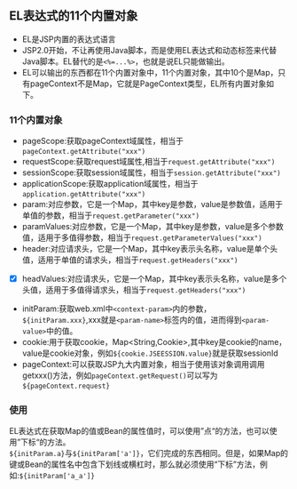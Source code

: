 ## EL表达式的11个内置对象
- EL是JSP内置的表达式语言
- JSP2.0开始，不让再使用Java脚本，而是使用EL表达式和动态标签来代替Java脚本。EL替代的是`<%=...%>`，也就是说EL只能做输出。
- EL可以输出的东西都在11个内置对象中，11个内置对象，其中10个是Map，只有pageContext不是Map，它就是PageContext类型，EL所有内置对象如下。
### 11个内置对象
- pageScope:获取pageContext域属性，相当于`pageContext.getAttribute("xxx")`
- requestScope:获取request域属性,相当于`request.getAttribute("xxx")`
- sessionScope:获取session域属性，相当于`session.getAttribute("xxx")`
- applicationScope:获取application域属性，相当于`application.getAttribute("xxx")`
- param:对应参数，它是一个Map，其中key是参数，value是参数值，适用于单值的参数，相当于`request.getParameter("xxx")`
- paramValues:对应参数，它是一个Map，其中key是参数，value是多个参数值，适用于多值得参数，相当于`request.getParameterValues("xxx")`
- header:对应请求头，它是一个Map，其中key表示头名称，value是单个头值，适用于单值的请求头，相当于`request.getHeaders("xxx")`
- [x] headValues:对应请求头，它是一个Map，其中key表示头名称，value是多个头值，适用于多值得请求头，相当于`request.getHeaders("xxx")`
- initParam:获取web.xml中`<context-param>`内的参数，`${initParam.xxx}`,xxx就是`<param-name>`标签内的值，进而得到`<param-value>`中的值。
- cookie:用于获取cookie，Map<String,Cookie>,其中key是cookie的name，value是cookie对象，例如`${cookie.JSEESSION.value}`就是获取sessionId
- pageContext:可以获取JSP九大内置对象，相当于使用该对象调用调用getxxx()方法，例如`pageContext.getRequest()`可以写为`${pageContext.request}`
### 使用
EL表达式在获取Map的值或Bean的属性值时，可以使用”点“的方法，也可以使用”下标“的方法。  
`${initParam.a}`与`${initParam['a']}`，它们完成的东西相同。但是，如果Map的键或Bean的属性名中包含下划线或横杠时，那么就必须使用“下标”方法，例如:`${initParam['a_a']}`